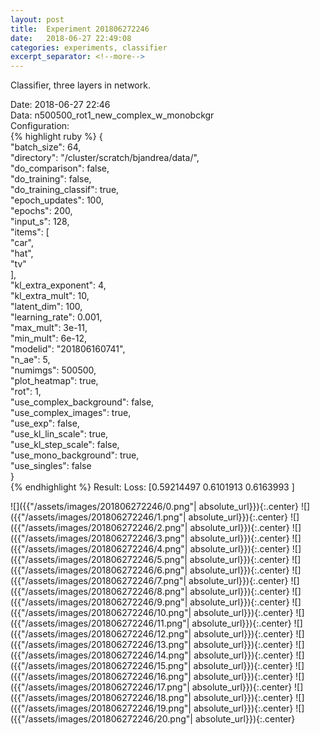 ```yaml
---
layout: post
title:  Experiment 201806272246
date:   2018-06-27 22:49:08
categories: experiments, classifier
excerpt_separator: <!--more-->
---
```

Classifier, three layers in network.  

 <!--more-->
Date: 2018-06-27 22:46  
Data: n500500_rot1_new_complex_w_monobckgr  
Configuration:   
{% highlight ruby %}
{  
    "batch_size": 64,   
    "directory": "/cluster/scratch/bjandrea/data/",   
    "do_comparison": false,   
    "do_training": false,   
    "do_training_classif": true,   
    "epoch_updates": 100,   
    "epochs": 200,   
    "input_s": 128,   
    "items": [  
        "car",   
        "hat",   
        "tv"  
    ],   
    "kl_extra_exponent": 4,   
    "kl_extra_mult": 10,   
    "latent_dim": 100,   
    "learning_rate": 0.001,   
    "max_mult": 3e-11,   
    "min_mult": 6e-12,   
    "modelid": "201806160741",   
    "n_ae": 5,   
    "numimgs": 500500,   
    "plot_heatmap": true,   
    "rot": 1,   
    "use_complex_background": false,   
    "use_complex_images": true,   
    "use_exp": false,   
    "use_kl_lin_scale": true,   
    "use_kl_step_scale": false,   
    "use_mono_background": true,   
    "use_singles": false  
}  
{% endhighlight %}
Result: Loss: [0.59214497 0.6101913  0.6163993 ]   

![]({{"/assets/images/201806272246/0.png"| absolute_url}}){:.center}
![]({{"/assets/images/201806272246/1.png"| absolute_url}}){:.center}
![]({{"/assets/images/201806272246/2.png"| absolute_url}}){:.center}
![]({{"/assets/images/201806272246/3.png"| absolute_url}}){:.center}
![]({{"/assets/images/201806272246/4.png"| absolute_url}}){:.center}
![]({{"/assets/images/201806272246/5.png"| absolute_url}}){:.center}
![]({{"/assets/images/201806272246/6.png"| absolute_url}}){:.center}
![]({{"/assets/images/201806272246/7.png"| absolute_url}}){:.center}
![]({{"/assets/images/201806272246/8.png"| absolute_url}}){:.center}
![]({{"/assets/images/201806272246/9.png"| absolute_url}}){:.center}
![]({{"/assets/images/201806272246/10.png"| absolute_url}}){:.center}
![]({{"/assets/images/201806272246/11.png"| absolute_url}}){:.center}
![]({{"/assets/images/201806272246/12.png"| absolute_url}}){:.center}
![]({{"/assets/images/201806272246/13.png"| absolute_url}}){:.center}
![]({{"/assets/images/201806272246/14.png"| absolute_url}}){:.center}
![]({{"/assets/images/201806272246/15.png"| absolute_url}}){:.center}
![]({{"/assets/images/201806272246/16.png"| absolute_url}}){:.center}
![]({{"/assets/images/201806272246/17.png"| absolute_url}}){:.center}
![]({{"/assets/images/201806272246/18.png"| absolute_url}}){:.center}
![]({{"/assets/images/201806272246/19.png"| absolute_url}}){:.center}
![]({{"/assets/images/201806272246/20.png"| absolute_url}}){:.center}
